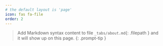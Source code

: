 ```yaml
---
# the default layout is 'page'
icon: fas fa-file
order: 2
---
```


> Add Markdown syntax content to file `_tabs/about.md`{: .filepath } and it will show up on this page.
{: .prompt-tip }
